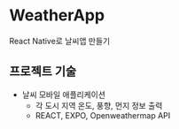 # WeatherApp
React Native로 날씨앱 만들기

## 프로젝트 기술
* 날씨 모바일 애플리케이션   
    * 각 도시 지역 온도, 풍향, 먼지 정보 출력
    * REACT, EXPO, Openweathermap API